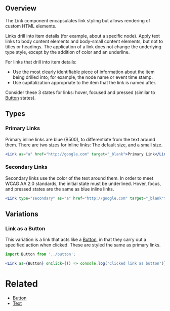 ## Overview

The Link component encapsulates link styling but allows rendering of custom HTML elements.

Links drill into item details (for example, about a specific node). Apply text links to body content elements and body-small content elements, but not to titles or headings. The application of a link does not change the underlying type style, except by the addition of color and an underline.

For links that drill into item details:

- Use the most clearly identifiable piece of information about the item being drilled into; for example, the node name or event time stamp.
- Use capitalization appropriate to the item that the link is named after.

Consider these 3 states for links: hover, focused and pressed (similar to [Button](#/React%20Components/Button) states).

## Types

### Primary Links

Primary inline links are blue (B500), to differentiate from the text around them. There are two sizes for inline links: The default size, and a small size.

```jsx
<Link as="a" href="http://google.com" target="_blank">Primary Link</Link>
```

### Secondary Links

Secondary links use the color of the text around them. In order to meet WCAG AA 2.0 standards, the initial state must be underlined. Hover, focus, and pressed states are the same as blue inline links.

```jsx
<Link type="secondary" as="a" href="http://google.com" target="_blank">Secondary Link</Link>
```

## Variations

### Link as a Button

This variation is a link that acts like a [Button](#/React%20Components/Button), in that they carry out a specified action when clicked. These are styled the same as primary links.

```jsx
import Button from '../button';

<Link as={Button} onClick={() => console.log('Clicked link as button')}>Link as Button</Link>
```

# Related

- [Button](#/React%20Components/Button)
- [Text](#/React%20Components/Text)
